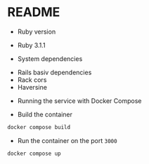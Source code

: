 # README

* Ruby version
- Ruby 3.1.1

* System dependencies
- Rails basiv dependencies
- Rack cors
- Haversine

* Running the service with Docker Compose
- Build the container

```bash
docker compose build
```

- Run the container on the port `3000`

```bash
docker compose up
```
